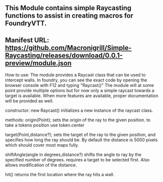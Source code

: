 This Module contains simple Raycasting functions to assist in creating macros for FoundryVTT.
--------------------------------------------------------------------------------------------------------------------------------------------------------
Manifest URL: https://github.com/Macronigrill/Simple-Raycasting/releases/download/0.0.1-preview/module.json
--------------------------------------------------------------------------------------------------------------------------------------------------------
How to use:
The module provides a Raycast class that can be used to intercept walls. In foundry, you can see the exact code by opening the browser console with F12 and typing "Raycast()"
The module will at some point provide multiple options but for now only a simple raycast towards a target is available.
When more features are available, proper documentation will be provided as well.

constructor:
new Raycast()
initializes a new instance of the raycast class.

methods:
origin(Point);
sets the origin of the ray to the given position. to take a tokens position use token.center

target(Point,distance?);
sets the target of the ray to the given position, and specifies how long the ray should be. By default the distance is 5000 pixels which should cover most maps fully.

shiftAngle(angle in degrees,distance?)
shifts the angle to ray by the specified number of degrees. requires a target to be selected first. Also allows modification of the distance.

hit()
returns the first location where the ray hits a wall.
